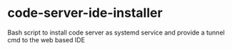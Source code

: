 # code-server-ide-installer
Bash script to install code server as systemd service and provide a tunnel cmd to the web based IDE
